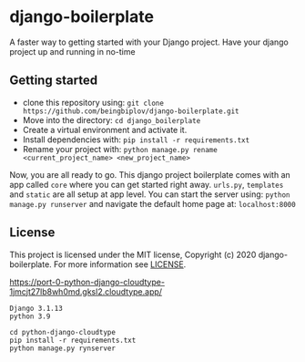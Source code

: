 # django-boilerplate

A faster way to getting started with your Django project. Have your django project up and running in no-time

## Getting started
- clone this repository using: `git clone https://github.com/beingbiplov/django-boilerplate.git`
- Move into the directory: `cd django_boilerplate`
- Create a virtual environment and activate it. 
- Install dependencies with: `pip install -r requirements.txt`
- Rename your project with: `python manage.py rename <current_project_name> <new_project_name>`

Now, you are all ready to go. This django project boilerplate comes with an app called `core` where you can get started right away. `urls.py`, `templates` and `static` are all setup at app level.
You can start the server using: `python manage.py runserver` and navigate the default home page at: `localhost:8000`
 
## License
This project is licensed under the MIT license, Copyright (c) 2020 django-boilerplate. For more information see [LICENSE].

[LICENSE]: <https://github.com/beingbiplov/django-boilerplate/blob/master/LICENSE>


https://port-0-python-django-cloudtype-1jmcjt27lb8wh0md.gksl2.cloudtype.app/


```:version
Django 3.1.13
python 3.9
```




```
cd python-django-cloudtype
pip install -r requirements.txt
python manage.py rynserver
```
